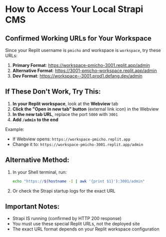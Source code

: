 # How to Access Your Local Strapi CMS

## Confirmed Working URLs for Your Workspace

Since your Replit username is `pmicho` and workspace is `workspace`, try these URLs:

1. **Primary Format**: https://workspace-pmicho-3001.replit.app/admin
2. **Alternative Format**: https://3001-pmicho-workspace.replit.app/admin
3. **Dev Format**: https://workspace--3001.prod1.defang.dev/admin

## If These Don't Work, Try This:

1. **In your Replit workspace**, look at the **Webview** tab
2. **Click the "Open in new tab" button** (external link icon) in the Webview
3. **In the new tab URL**, replace the port `5000` with `3001`
4. **Add `/admin` to the end**

Example:
- If Webview opens: `https://workspace-pmicho.replit.app`
- Change it to: `https://workspace-pmicho-3001.replit.app/admin`

## Alternative Method:

1. In your Shell terminal, run:
   ```bash
   echo "https://$(hostname -I | awk '{print $1}'):3001/admin"
   ```

2. Or check the Strapi startup logs for the exact URL

## Important Notes:
- Strapi IS running (confirmed by HTTP 200 response)
- You must use these special Replit URLs, not the deployed site
- The exact URL format depends on your Replit workspace configuration